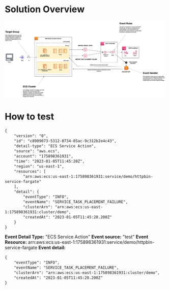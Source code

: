 # Solution Overview

![solution overview](./docs/diagrams.drawio.png "solution overview")

# How to test

```
{
    "version": "0",
    "id": "c8909073-5312-0734-85ac-9c312b2e4c43",
    "detail-type": "ECS Service Action",
    "source": "aws.ecs",
    "account": "175898361931",
    "time": "2023-01-05T11:45:20Z",
    "region": "us-east-1",
    "resources": [
        "arn:aws:ecs:us-east-1:175898361931:service/demo/httpbin-service-fargate"
    ],
    "detail": {
        "eventType": "INFO",
        "eventName": "SERVICE_TASK_PLACEMENT_FAILURE",
        "clusterArn": "arn:aws:ecs:us-east-1:175898361931:cluster/demo",
        "createdAt": "2023-01-05T11:45:20.200Z"
    }
}

```

**Event Detail Type:** "ECS Service Action"
**Event source:** "test"
**Event Resource:** arn:aws:ecs:us-east-1:175898361931:service/demo/httpbin-service-fargate
**Event detail:**

```
{
    "eventType": "INFO",
    "eventName": "SERVICE_TASK_PLACEMENT_FAILURE",
    "clusterArn": "arn:aws:ecs:us-east-1:175898361931:cluster/demo",
    "createdAt": "2023-01-05T11:45:20.200Z"
}
```
